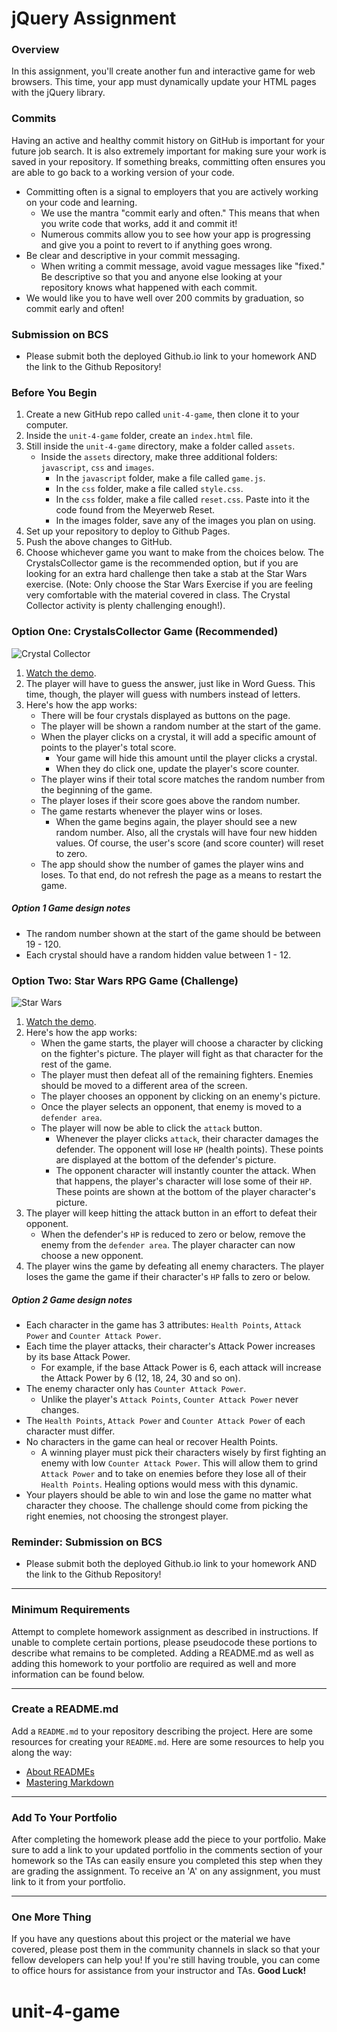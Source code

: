 # jQuery Assignment
### Overview
In this assignment, you'll create another fun and interactive game for web browsers. This time, your app must dynamically update your HTML pages with the jQuery library.
### Commits
Having an active and healthy commit history on GitHub is important for your future job search. It is also extremely important for making sure your work is saved in your repository. If something breaks, committing often ensures you are able to go back to a working version of your code.
* Committing often is a signal to employers that you are actively working on your code and learning.
  * We use the mantra "commit early and often."  This means that when you write code that works, add it and commit it!
  * Numerous commits allow you to see how your app is progressing and give you a point to revert to if anything goes wrong.
* Be clear and descriptive in your commit messaging.
  * When writing a commit message, avoid vague messages like "fixed." Be descriptive so that you and anyone else looking at your repository knows what happened with each commit.
* We would like you to have well over 200 commits by graduation, so commit early and often!
### Submission on BCS
* Please submit both the deployed Github.io link to your homework AND the link to the Github Repository!
### Before You Begin
1. Create a new GitHub repo called `unit-4-game`, then clone it to your computer.
2. Inside the `unit-4-game` folder, create an `index.html` file.
3. Still inside the `unit-4-game` directory, make a folder called `assets`.
   * Inside the `assets` directory, make three additional folders: `javascript`, `css` and `images`.
     * In the `javascript` folder, make a file called `game.js`.
     * In the `css` folder, make a file called `style.css`.
     * In the `css` folder, make a file called `reset.css`. Paste into it the code found from the Meyerweb Reset.
     * In the images folder, save any of the images you plan on using.
4. Set up your repository to deploy to Github Pages.
5. Push the above changes to GitHub. 
6. Choose whichever game you want to make from the choices below. The CrystalsCollector game is the recommended option, but if you are looking for an extra hard challenge then take a stab at the Star Wars exercise. (Note: Only choose the Star Wars Exercise if you are feeling very comfortable with the material covered in class. The Crystal Collector activity is plenty challenging enough!).
### Option One: CrystalsCollector Game (Recommended)
![Crystal Collector](Images/1-CrystalCollector.jpg)
1. [Watch the demo](https://youtu.be/yNI0l2FMeCk).
2. The player will have to guess the answer, just like in Word Guess. This time, though, the player will guess with numbers instead of letters. 
3. Here's how the app works:
   * There will be four crystals displayed as buttons on the page.
   * The player will be shown a random number at the start of the game.
   * When the player clicks on a crystal, it will add a specific amount of points to the player's total score. 
     * Your game will hide this amount until the player clicks a crystal.
     * When they do click one, update the player's score counter.
   * The player wins if their total score matches the random number from the beginning of the game.
   * The player loses if their score goes above the random number.
   * The game restarts whenever the player wins or loses.
     * When the game begins again, the player should see a new random number. Also, all the crystals will have four new hidden values. Of course, the user's score (and score counter) will reset to zero.
   * The app should show the number of games the player wins and loses. To that end, do not refresh the page as a means to restart the game.
##### Option 1 Game design notes
* The random number shown at the start of the game should be between 19 - 120.
* Each crystal should have a random hidden value between 1 - 12.
### Option Two: Star Wars RPG Game (Challenge)
![Star Wars](Images/2-StarWars.jpg)
1. [Watch the demo](https://youtu.be/klN2-ITjRt8).
2. Here's how the app works:
   * When the game starts, the player will choose a character by clicking on the fighter's picture. The player will fight as that character for the rest of the game.
   * The player must then defeat all of the remaining fighters. Enemies should be moved to a different area of the screen.
   * The player chooses an opponent by clicking on an enemy's picture.
   * Once the player selects an opponent, that enemy is moved to a `defender area`.
   * The player will now be able to click the `attack` button.
     * Whenever the player clicks `attack`, their character damages the defender. The opponent will lose `HP` (health points). These points are displayed at the bottom of the defender's picture. 
     * The opponent character will instantly counter the attack. When that happens, the player's character will lose some of their `HP`. These points are shown at the bottom of the player character's picture.
3. The player will keep hitting the attack button in an effort to defeat their opponent.
   * When the defender's `HP` is reduced to zero or below, remove the enemy from the `defender area`. The player character can now choose a new opponent.
4. The player wins the game by defeating all enemy characters. The player loses the game the game if their character's `HP` falls to zero or below.
##### Option 2 Game design notes
* Each character in the game has 3 attributes: `Health Points`, `Attack Power` and `Counter Attack Power`.
* Each time the player attacks, their character's Attack Power increases by its base Attack Power. 
  * For example, if the base Attack Power is 6, each attack will increase the Attack Power by 6 (12, 18, 24, 30 and so on).
* The enemy character only has `Counter Attack Power`. 
  * Unlike the player's `Attack Points`, `Counter Attack Power` never changes.
* The `Health Points`, `Attack Power` and `Counter Attack Power` of each character must differ.
* No characters in the game can heal or recover Health Points. 
  * A winning player must pick their characters wisely by first fighting an enemy with low `Counter Attack Power`. This will allow them to grind `Attack Power` and to take on enemies before they lose all of their `Health Points`. Healing options would mess with this dynamic.
* Your players should be able to win and lose the game no matter what character they choose. The challenge should come from picking the right enemies, not choosing the strongest player.
### Reminder: Submission on BCS
* Please submit both the deployed Github.io link to your homework AND the link to the Github Repository!
- - -
### Minimum Requirements
Attempt to complete homework assignment as described in instructions. If unable to complete certain portions, please pseudocode these portions to describe what remains to be completed. Adding a README.md as well as adding this homework to your portfolio are required as well and more information can be found below.
- - -
### Create a README.md
Add a `README.md` to your repository describing the project. Here are some resources for creating your `README.md`. Here are some resources to help you along the way:
* [About READMEs](https://help.github.com/articles/about-readmes/)
* [Mastering Markdown](https://guides.github.com/features/mastering-markdown/)
- - -
### Add To Your Portfolio
After completing the homework please add the piece to your portfolio. Make sure to add a link to your updated portfolio in the comments section of your homework so the TAs can easily ensure you completed this step when they are grading the assignment. To receive an 'A' on any assignment, you must link to it from your portfolio.
- - -
### One More Thing
If you have any questions about this project or the material we have covered, please post them in the community channels in slack so that your fellow developers can help you! If you're still having trouble, you can come to office hours for assistance from your instructor and TAs.
**Good Luck!**
# unit-4-game
